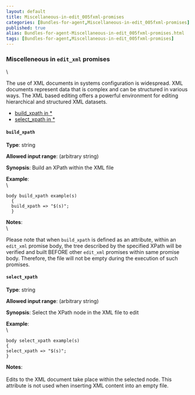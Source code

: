 ```yaml
---
layout: default
title: Miscellaneous-in-edit_005fxml-promises
categories: [Bundles-for-agent,Miscellaneous-in-edit_005fxml-promises]
published: true
alias: Bundles-for-agent-Miscellaneous-in-edit_005fxml-promises.html
tags: [Bundles-for-agent,Miscellaneous-in-edit_005fxml-promises]
---
```


### Miscelleneous in `edit_xml` promises

\

The use of XML documents in systems configuration is widespread. XML
documents represent data that is complex and can be structured in
various ways. The XML based editing offers a powerful environment for
editing hierarchical and structured XML datasets.

-   [build\_xpath in \*](#build_005fxpath-in-_002a)
-   [select\_xpath in \*](#select_005fxpath-in-_002a)

#### `build_xpath`

**Type**: string

**Allowed input range**: (arbitrary string)

**Synopsis**: Build an XPath within the XML file

**Example**:\
 \

~~~~ {.verbatim}
body build_xpath example(s)
  {
  build_xpath => "$(s)";
  }
~~~~

**Notes**:\
 \

Please note that when `build_xpath` is defined as an attribute, within
an `edit_xml` promise body, the tree described by the specified XPath
will be verified and built BEFORE other `edit_xml` promises within same
promise body. Therefore, the file will not be empty during the execution
of such promises.

#### `select_xpath`

**Type**: string

**Allowed input range**: (arbitrary string)

**Synopsis**: Select the XPath node in the XML file to edit

**Example**:\
 \

~~~~ {.verbatim}
body select_xpath example(s)
{
select_xpath => "$(s)";
}
~~~~

**Notes**:\
 \
 Edits to the XML document take place within the selected node. This
attribute is not used when inserting XML content into an empty file.
